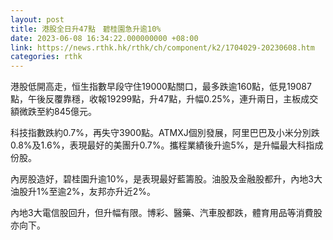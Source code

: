 ```yaml
---
layout: post
title: 港股全日升47點　碧桂園急升逾10%
date: 2023-06-08 16:34:22.000000000 +08:00
link: https://news.rthk.hk/rthk/ch/component/k2/1704029-20230608.htm
categories: rthk
---
```


港股低開高走，恒生指數早段守住19000點關口，最多跌逾160點，低見19087點，午後反覆靠穩，收報19299點，升47點，升幅0.25%，連升兩日，主板成交額微跌至約845億元。

科技指數跌約0.7%，再失守3900點。ATMXJ個別發展，阿里巴巴及小米分別跌0.8%及1.6%，表現最好的美團升0.7%。攜程業績後升逾5%，是升幅最大科指成份股。

內房股造好，碧桂園升逾10%，是表現最好藍籌股。油股及金融股都升，內地3大油股升1%至逾2%，友邦亦升近2%。

內地3大電信股回升，但升幅有限。博彩、醫藥、汽車股都跌，體育用品等消費股亦向下。
